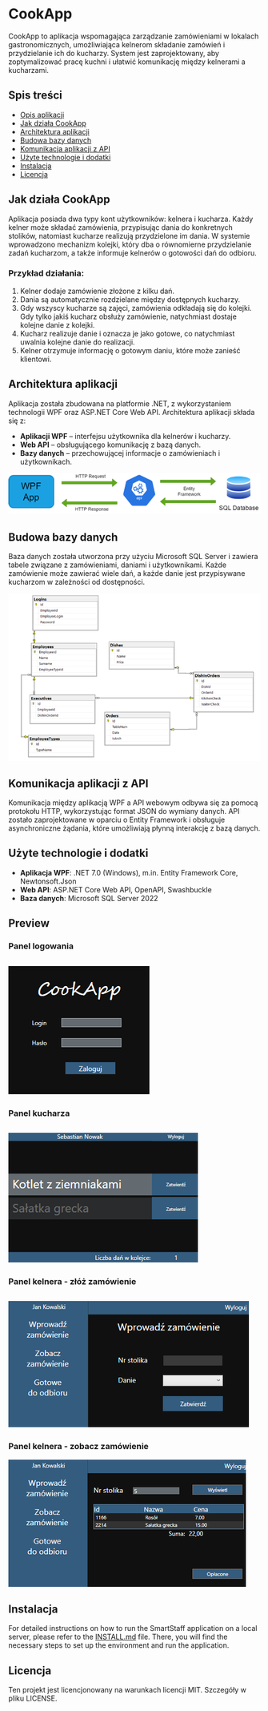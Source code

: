 # CookApp

CookApp to aplikacja wspomagająca zarządzanie zamówieniami w lokalach gastronomicznych, umożliwiająca kelnerom składanie zamówień i przydzielanie ich do kucharzy. System jest zaprojektowany, aby zoptymalizować pracę kuchni i ułatwić komunikację między kelnerami a kucharzami.

## Spis treści
- [Opis aplikacji](#opis-aplikacji)
- [Jak działa CookApp](#jak-działa-cookapp)
- [Architektura aplikacji](#architektura-aplikacji)
- [Budowa bazy danych](#budowa-bazy-danych)
- [Komunikacja aplikacji z API](#komunikacja-aplikacji-z-api)
- [Użyte technologie i dodatki](#użyte-technologie-i-dodatki)
- [Instalacja](#instalacja)
- [Licencja](#licencja)

## Jak działa CookApp

Aplikacja posiada dwa typy kont użytkowników: kelnera i kucharza. Każdy kelner może składać zamówienia, przypisując dania do konkretnych stolików, natomiast kucharze realizują przydzielone im dania. W systemie wprowadzono mechanizm kolejki, który dba o równomierne przydzielanie zadań kucharzom, a także informuje kelnerów o gotowości dań do odbioru.

### Przykład działania:
1. Kelner dodaje zamówienie złożone z kilku dań.
2. Dania są automatycznie rozdzielane między dostępnych kucharzy.
3. Gdy wszyscy kucharze są zajęci, zamówienia odkładają się do kolejki. Gdy tylko jakiś kucharz obsłuży zamówienie, natychmiast dostaje kolejne danie z kolejki.
4. Kucharz realizuje danie i oznacza je jako gotowe, co natychmiast uwalnia kolejne danie do realizacji.
5. Kelner otrzymuje informację o gotowym daniu, które może zanieść klientowi.

## Architektura aplikacji

Aplikacja została zbudowana na platformie .NET, z wykorzystaniem technologii WPF oraz ASP.NET Core Web API. Architektura aplikacji składa się z:

- **Aplikacji WPF** – interfejsu użytkownika dla kelnerów i kucharzy.
- **Web API** – obsługującego komunikację z bazą danych.
- **Bazy danych** – przechowującej informacje o zamówieniach i użytkownikach.

![Diagram architektury aplikacji](Images/Architecture.png)

## Budowa bazy danych

Baza danych została utworzona przy użyciu Microsoft SQL Server i zawiera tabele związane z zamówieniami, daniami i użytkownikami. Każde zamówienie może zawierać wiele dań, a każde danie jest przypisywane kucharzom w zależności od dostępności.

![Diagram bazy danych](Images/DataBase.png)

## Komunikacja aplikacji z API

Komunikacja między aplikacją WPF a API webowym odbywa się za pomocą protokołu HTTP, wykorzystując format JSON do wymiany danych. API zostało zaprojektowane w oparciu o Entity Framework i obsługuje asynchroniczne żądania, które umożliwiają płynną interakcję z bazą danych.

## Użyte technologie i dodatki

- **Aplikacja WPF**: .NET 7.0 (Windows), m.in. Entity Framework Core, Newtonsoft.Json
- **Web API**: ASP.NET Core Web API, OpenAPI, Swashbuckle
- **Baza danych**: Microsoft SQL Server 2022

## Preview

### Panel logowania
![Panel logowania](Images/LoginPanel.png)
---
### Panel kucharza
![Panel kucharza](Images/ChefPanel.png)
---
### Panel kelnera - złóż zamówienie
![Panel kelnera - złóż zamówienie](Images/PlaceOrder.png)
---
### Panel kelnera - zobacz zamówienie
![Panel kelnera - zobacz zamówienie](Images/SeeOrder.png)

## Instalacja

For detailed instructions on how to run the SmartStaff application on a local server, please refer to the [INSTALL.md](./INSTALL.md) file. There, you will find the necessary steps to set up the environment and run the application.

## Licencja

Ten projekt jest licencjonowany na warunkach licencji MIT. Szczegóły w pliku LICENSE.
